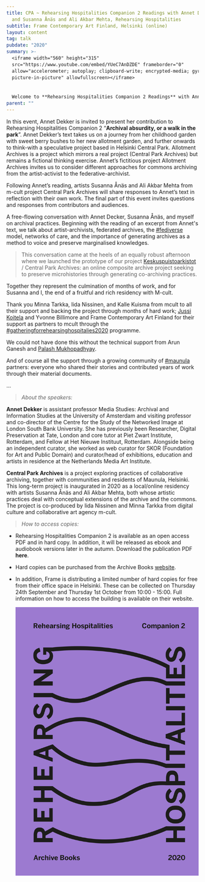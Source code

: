 ```yaml
---
title: CPA ~ Rehearsing Hospitalities Companion 2 Readings with Annet Dekker,
  and Susanna Ånäs and Ali Akbar Mehta, Rehearsing Hospitalities
subtitle: Frame Contemporary Art Finland, Helsinki (online)
layout: content
tag: talk
pubdate: "2020"
summary: >-
  <iframe width="560" height="315"
  src="https://www.youtube.com/embed/YUeC7AnDZDE" frameborder="0"
  allow="accelerometer; autoplay; clipboard-write; encrypted-media; gyroscope;
  picture-in-picture" allowfullscreen></iframe>


  Welcome to **Rehearsing Hospitalities Companion 2 Readings** with Annet Dekker, and Central Park Archives artists Ali Akbar Mehta and Susanna Ånäs, hosted by the publication editors Yvonne Billimore and Jussi Koitela.
parent: ""
---
```

In this event, Annet Dekker is invited to present her contribution to Rehearsing Hospitalities Companion 2 “**Archival absurdity, or a walk in the park**”. Annet Dekker’s text takes us on a journey from her childhood garden with sweet berry bushes to her new allotment garden, and further onwards to think-with a speculative project based in Helsinki Central Park. Allotment Archives is a project which mirrors a real project (Central Park Archives) but remains a fictional thinking exercise. Annet’s fictitious project Allotment Archives invites us to consider different approaches for commons archiving from the artist-activist to the federative-archivist.

Following Annet’s reading, artists Susanna Ånäs and Ali Akbar Mehta from m-cult project Central Park Archives will share responses to Annet’s text in reflection with their own work. The final part of this event invites questions and responses from contributors and audiences. 

A free-flowing conversation with Annet Decker, Susanna Ånäs, and myself on archival practices. Beginning with the reading of an excerpt from Annet's text, we talk about artist-archivists, federated archives, the [\#fediverse](https://www.facebook.com/hashtag/fediverse?__eep__=6&__cft__[0]=AZVcEBJNH54_VHL4Oh3B-IIqS3nkieDYZlIeXPp0yFFzhpG-ZrQYuKOBYgNlZGaTzhOzGpY_UArgS9WbhkxwORUcu65wbGe8-OkeYzHQ1kvzJ7uETCTjSv7-cE4BVSbqB7XgAnaKCcIxCAEk4lxoqaXSrxSmHOervV817VnDzQRc2Bk4dCpjUkC4vYh5vwCne0_7iAfZ0609Y-sb6SuSPTq7FHLE-8Jveu5KNTGOJccgSg&__tn__=*NK-R) model, networks of care, and the importance of generating archives as a method to voice and preserve marginalised knowledges.

> This conversation came at the heels of an equally robust afternoon where we launched the prototype of our project [Keskuspuistoarkistot](https://www.facebook.com/hashtag/keskuspuistoarkistot?__eep__=6&__cft__[0]=AZVcEBJNH54_VHL4Oh3B-IIqS3nkieDYZlIeXPp0yFFzhpG-ZrQYuKOBYgNlZGaTzhOzGpY_UArgS9WbhkxwORUcu65wbGe8-OkeYzHQ1kvzJ7uETCTjSv7-cE4BVSbqB7XgAnaKCcIxCAEk4lxoqaXSrxSmHOervV817VnDzQRc2Bk4dCpjUkC4vYh5vwCne0_7iAfZ0609Y-sb6SuSPTq7FHLE-8Jveu5KNTGOJccgSg&__tn__=*NK-R) / Central Park Archives: an online composite archive project seeking to preserve microhistories through generating co-archiving practices.

Together they represent the culmination of months of work, and for Susanna and I, the end of a fruitful and rich residency with M-cult.

Thank you Minna Tarkka, Iida Nissinen, and Kalle Kuisma from mcult to all their support and backing the project through months of hard work; [Jussi Koitela](https://www.facebook.com/jussi.koitela?__cft__[0]=AZVcEBJNH54_VHL4Oh3B-IIqS3nkieDYZlIeXPp0yFFzhpG-ZrQYuKOBYgNlZGaTzhOzGpY_UArgS9WbhkxwORUcu65wbGe8-OkeYzHQ1kvzJ7uETCTjSv7-cE4BVSbqB7XgAnaKCcIxCAEk4lxoqaXSrxSmHOervV817VnDzQRc2Bk4dCpjUkC4vYh5vwCne0_7iAfZ0609Y-sb6SuSPTq7FHLE-8Jveu5KNTGOJccgSg&__tn__=-]K-R) and Yvonne Billimore and Frame Contemporary Art Finland for their support as partners to mcult through the [\#gatheringforrehearsinghospitalies2020](https://www.facebook.com/hashtag/gatheringforrehearsinghospitalies2020?__eep__=6&__cft__[0]=AZVcEBJNH54_VHL4Oh3B-IIqS3nkieDYZlIeXPp0yFFzhpG-ZrQYuKOBYgNlZGaTzhOzGpY_UArgS9WbhkxwORUcu65wbGe8-OkeYzHQ1kvzJ7uETCTjSv7-cE4BVSbqB7XgAnaKCcIxCAEk4lxoqaXSrxSmHOervV817VnDzQRc2Bk4dCpjUkC4vYh5vwCne0_7iAfZ0609Y-sb6SuSPTq7FHLE-8Jveu5KNTGOJccgSg&__tn__=*NK-R) programme. 

We could not have done this without the technical support from Arun Ganesh and [Palash Mukhopadhyay](www.mpalash.com).

And of course all the support through a growing community of [\#maunula](https://www.facebook.com/hashtag/maunula?__eep__=6&__cft__[0]=AZVcEBJNH54_VHL4Oh3B-IIqS3nkieDYZlIeXPp0yFFzhpG-ZrQYuKOBYgNlZGaTzhOzGpY_UArgS9WbhkxwORUcu65wbGe8-OkeYzHQ1kvzJ7uETCTjSv7-cE4BVSbqB7XgAnaKCcIxCAEk4lxoqaXSrxSmHOervV817VnDzQRc2Bk4dCpjUkC4vYh5vwCne0_7iAfZ0609Y-sb6SuSPTq7FHLE-8Jveu5KNTGOJccgSg&__tn__=*NK-R) partners: everyone who shared their stories and contributed years of work through their material documents.

...

> *About the speakers:* 

**Annet Dekker** is assistant professor Media Studies: Archival and Information Studies at the University of Amsterdam and visiting professor and co-director of the Centre for the Study of the Networked Image at London South Bank University. She has previously been Researcher, Digital Preservation at Tate, London and core tutor at Piet Zwart Institute, Rotterdam, and Fellow at Het Nieuwe Instituut, Rotterdam. Alongside being an independent curator, she worked as web curator for SKOR (Foundation for Art and Public Domain) and curator/head of exhibitions, education and artists in residence at the Netherlands Media Art Institute. 

**Central Park Archives** is a project exploring practices of collaborative archiving, together with communities and residents of Maunula, Helsinki. This long-term project is inaugurated in 2020 as a local/online residency with artists Susanna Ånäs and Ali Akbar Mehta, both whose artistic practices deal with conceptual extensions of the archive and the commons. The project is co-produced by Iida Nissinen and Minna Tarkka from digital culture and collaborative art agency m-cult. 

> *How to access copies:* 

* Rehearsing Hospitalities Companion 2 is available as an open access PDF and in hard copy. In addition, it will be released as ebook and audiobook versions later in the autumn. Download the publication PDF **here**.
* Hard copies can be purchased from the Archive Books [website]([http://www.archivebooks.org/](https://www.youtube.com/redirect?q=http%3A%2F%2Fwww.archivebooks.org%2F&event=video_description&v=YUeC7AnDZDE&redir_token=QUFFLUhqbXhOWF9selhDTW13OVVaY0NxcTFxcVNoOE5jUXxBQ3Jtc0trNk5HYzVtX1ZQMTNuUUpQOUdXVmFxaTZrWmluNm4wRnM3RGRnUjh4ZGxLVUZoOHgyRUVrX2phTGZ0Z012MktKTUlvUzBPblVNT01WQV9YUE1EdmJKWDhlc01JblZuWnk1dk9pZWhHamFKaVcwWWl2NA%3D%3D)).
* In addition, Frame is distributing a limited number of hard copies for free from their office space in Helsinki. These can be collected on Thursday 24th September and Thursday 1st October from 10:00 - 15:00. Full information on how to access the building is available on their website.

  ![](assets/img/rehearsing-hospitalities-ii.jpg)